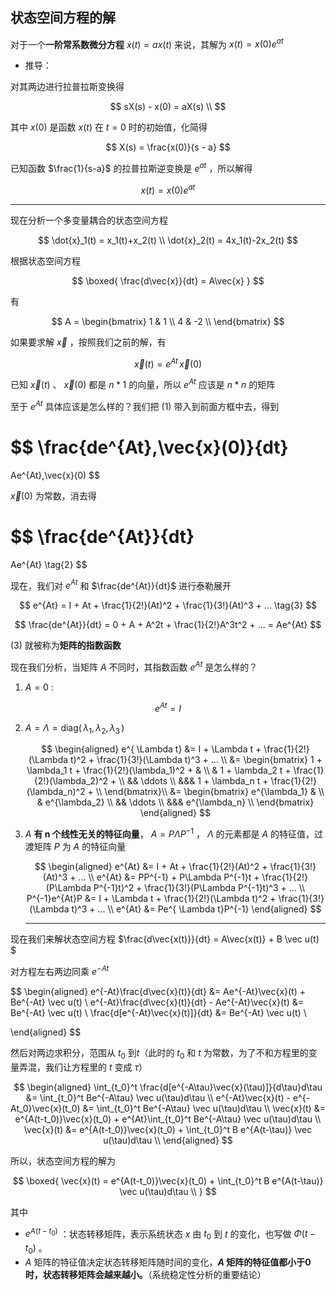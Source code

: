 ## 状态空间方程的解

对于一个**一阶常系数微分方程** $\dot{x}(t) = ax(t)$ 来说，其解为 $x(t) = x(0)e^{at}$

- 推导：

对其两边进行拉普拉斯变换得

$$
sX(s) - x(0) = aX(s) \\
$$

其中 $x(0)$ 是函数 $x(t)$ 在 $t = 0$  时的初始值，化简得

$$
X(s) = \frac{x(0)}{s - a}
$$

已知函数 $\frac{1}{s-a}$ 的拉普拉斯逆变换是 $e^{at}$ ，所以解得

$$
x(t) = x(0)e^{at}
$$

---

现在分析一个多变量耦合的状态空间方程

$$
\dot{x}_1(t) = x_1(t)+x_2(t) \\
\dot{x}_2(t) = 4x_1(t)-2x_2(t)
$$

根据状态空间方程

$$
\boxed{
\frac{d\vec{x}}{dt} = A\vec{x}
}
$$

有

$$
A = 
\begin{bmatrix}
1 & 1 \\
4 & -2 \\
\end{bmatrix}
$$

如果要求解 $\vec{x}$ ，按照我们之前的解，有

$$
\vec{x}(t) = e^{At}\,\vec{x}(0)
\tag{1}
$$

已知 $\vec{x}(t)$ 、 $\vec{x}(0)$ 都是 $n*1$ 的向量，所以 $e^{At}$ 应该是 $n*n$ 的矩阵

至于  $e^{At}$ 具体应该是怎么样的？我们把 (1) 带入到前面方框中去，得到

$$
\frac{de^{At}\,\vec{x}(0)}{dt} 
=
Ae^{At}\,\vec{x}(0)
$$

$\vec{x}(0)$ 为常数，消去得

$$
\frac{de^{At}}{dt} 
=
Ae^{At}
\tag{2}
$$

现在，我们对 $e^{At}$ 和 $\frac{de^{At}}{dt}$ 进行泰勒展开

$$
e^{At} = I + At + \frac{1}{2!}(At)^2 + \frac{1}{3!}(At)^3 + ...
\tag{3}
$$

$$
\frac{de^{At}}{dt} = 0 + A + A^2t + \frac{1}{2!}A^3t^2 + ... = Ae^{At}
$$

(3) 就被称为**矩阵的指数函数** 

现在我们分析，当矩阵 $A$ 不同时，其指数函数 $e^{At}$ 是怎么样的？

1. $A = 0$ :

$$
  e^{At} = I
$$

2. $A = \Lambda = \text{diag}(\, \lambda_{1}, \lambda_{2}, \lambda_{3} \,)$  

   $$
   \begin{aligned}
   e^{ \Lambda t} 
   &=
   I + \Lambda t + \frac{1}{2!}(\Lambda t)^2 + \frac{1}{3!}(\Lambda t)^3 + ... \\
   &=
   \begin{bmatrix}
   1 + \lambda_1 t + \frac{1}{2!}(\lambda_1)^2 +  &  \\
   & 1 + \lambda_2 t + \frac{1}{2!}(\lambda_2)^2 + \\
   && \ddots \\
   &&& 1 + \lambda_n t + \frac{1}{2!}(\lambda_n)^2 + \\
   \end{bmatrix}\\
   &=
   \begin{bmatrix}
   e^{\lambda_1} &  \\
   & e^{\lambda_2}  \\
   && \ddots \\
   &&& e^{\lambda_n} \\
   \end{bmatrix}
   \end{aligned}
   $$

3. $A$ **有 n 个线性无关的特征向量**， $A = P\Lambda P^{-1}$ ， $\Lambda$ 的元素都是 $A$ 的特征值，过渡矩阵 $P$ 为 $A$ 的特征向量

   $$
   \begin{aligned}
   e^{At} &= I + At + \frac{1}{2!}(At)^2 + \frac{1}{3!}(At)^3 + ... \\
   e^{At} &= PP^{-1} + P\Lambda P^{-1}t + \frac{1}{2!}(P\Lambda P^{-1}t)^2 + \frac{1}{3!}(P\Lambda P^{-1}t)^3 + ... \\
   P^{-1}e^{At}P &= I + \Lambda t + \frac{1}{2!}(\Lambda t)^2 + \frac{1}{3!}(\Lambda t)^3 + ... \\ 
   e^{At} &= Pe^{ \Lambda t}P^{-1}
   \end{aligned}
   $$

   ---

现在我们来解状态空间方程 $\frac{d\vec{x(t)}}{dt} = A\vec{x(t)} + B \vec u(t) $ 

对方程左右两边同乘 $e^{-At}$

$$
\begin{aligned}
e^{-At}\frac{d\vec{x}(t)}{dt} &= Ae^{-At}\vec{x}(t) + Be^{-At} \vec u(t) \\
e^{-At}\frac{d\vec{x}(t)}{dt} -  Ae^{-At}\vec{x}(t)  &= Be^{-At} \vec u(t) \\
\frac{d[e^{-At}\vec{x}(t)]}{dt} &= Be^{-At} \vec u(t) \\

\end{aligned}
$$

然后对两边求积分，范围从 $t_0$ 到$t$（此时的 $t_0$ 和 $t$ 为常数，为了不和方程里的变量弄混，我们让方程里的 $t$ 变成 $\tau$）

$$
\begin{aligned}
\int_{t_0}^t \frac{d[e^{-A\tau}\vec{x}(\tau)]}{d\tau}d\tau &= \int_{t_0}^t Be^{-A\tau} \vec u(\tau)d\tau \\
e^{-At}\vec{x}(t) - e^{-At_0}\vec{x}(t_0)   &= \int_{t_0}^t Be^{-A\tau} \vec u(\tau)d\tau \\
\vec{x}(t) &= e^{A(t-t_0)}\vec{x}(t_0)  + e^{At}\int_{t_0}^t Be^{-A\tau} \vec u(\tau)d\tau \\
\vec{x}(t) &= e^{A(t-t_0)}\vec{x}(t_0)  + \int_{t_0}^t B e^{A(t-\tau)} \vec u(\tau)d\tau \\
\end{aligned}
$$

所以，状态空间方程的解为

$$
\boxed{
\vec{x}(t) = e^{A(t-t_0)}\vec{x}(t_0)  + \int_{t_0}^t B e^{A(t-\tau)} \vec u(\tau)d\tau \\
}
$$

其中

- $e^{A(t-t_0)}$ ：状态转移矩阵，表示系统状态 $x$ 由 $t_0$ 到 $t$ 的变化，也写做 $\Phi (t-t_0)$ 。
-  $A$ 矩阵的特征值决定状态转移矩阵随时间的变化，**$A$ 矩阵的特征值都小于0时，状态转移矩阵会越来越小。**（系统稳定性分析的重要结论）









